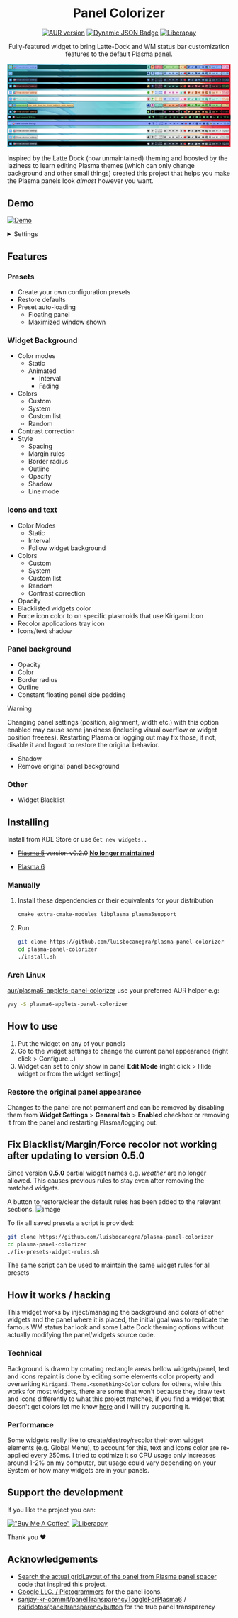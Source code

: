 <div align="center">

# Panel Colorizer

[![AUR version](https://img.shields.io/aur/version/plasma6-applets-panel-colorizer?style=for-the-badge&logo=archlinux&labelColor=2d333b&color=1f425f)](https://aur.archlinux.org/packages/plasma6-applets-panel-colorizer)
[![Dynamic JSON Badge](https://img.shields.io/badge/dynamic/json?url=https%3A%2F%2Fraw.githubusercontent.com%2Fluisbocanegra%2Fplasma-panel-colorizer%2Fmain%2Fpackage%2Fmetadata.json&query=KPlugin.Version&style=for-the-badge&color=1f425f&labelColor=2d333b&logo=kde&label=Plasmoid)](https://store.kde.org/p/2130967)
[![Liberapay](https://img.shields.io/liberapay/patrons/luisbocanegra?style=for-the-badge&logo=liberapay&logoColor=%23F6C814&labelColor=%232D333B&label=supporters)](https://liberapay.com/luisbocanegra/)

Fully-featured widget to bring Latte-Dock and WM status bar customization features to the default Plasma panel.

![panel](screenshots/panel.png)

</div>

Inspired by the Latte Dock (now unmaintained) theming and boosted by the laziness to learn editing Plasma themes (which can only change background and other small things) created this project that helps you make the Plasma panels look _almost_ however you want.

## Demo

[![Demo](https://img.shields.io/badge/watch%20on%20youtube-demo?style=for-the-badge&logo=youtube&logoColor=white&labelColor=%23c30000&color=%23222222
)](https://www.youtube.com/watch?v=0QLyEexa9Y4)

<details>
    <summary>Settings</summary>

![tooltip](screenshots/settings.png)

</details>

## Features

### Presets

* Create your own configuration presets
* Restore defaults
* Preset auto-loading
  * Floating panel
  * Maximized window shown

### Widget Background

* Color modes
  * Static
  * Animated
    * Interval
    * Fading
* Colors
  * Custom
  * System
  * Custom list
  * Random
* Contrast correction
* Style
  * Spacing
  * Margin rules
  * Border radius
  * Outline
  * Opacity
  * Shadow
  * Line mode

### Icons and text

* Color Modes
  * Static
  * Interval
  * Follow widget background
* Colors
  * Custom
  * System
  * Custom list
  * Random
  * Contrast correction
* Opacity
* Blacklisted widgets color
* Force icon color to on specific plasmoids that use Kirigami.Icon
* Recolor applications tray icon
* Icons/text shadow

### Panel background

* Opacity
* Color
* Border radius
* Outline
* Constant floating panel side padding

> [!WARNING]
> Changing panel settings (position, alignment, width etc.) with this option enabled may cause some jankiness (including visual overflow or widget position freezes). Restarting Plasma or logging out may fix those, if not, disable it and logout to restore the original behavior.

* Shadow
* Remove original panel background

### Other

* Widget Blacklist

## Installing

Install from KDE Store or use `Get new widgets..`

* ~~[Plasma 5](https://store.kde.org/p/2131149) version v0.2.0~~ **[No longer maintained](https://github.com/luisbocanegra/plasma-panel-colorizer/issues/10)**

* [Plasma 6](https://store.kde.org/p/2130967)

### Manually

  1. Install these dependencies or their equivalents for your distribution

      ```txt
      cmake extra-cmake-modules libplasma plasma5support
      ```

  2. Run

      ```sh
      git clone https://github.com/luisbocanegra/plasma-panel-colorizer
      cd plasma-panel-colorizer
      ./install.sh
      ```

### Arch Linux

[aur/plasma6-applets-panel-colorizer](https://aur.archlinux.org/packages/plasma6-applets-panel-colorizer) use your preferred AUR helper e.g:

```sh
yay -S plasma6-applets-panel-colorizer
```

## How to use

1. Put the widget on any of your panels
2. Go to the widget settings to change the current panel appearance (right click > Configure...)
3. Widget can set to only show in panel **Edit Mode** (right click > Hide widget or from the widget settings)

### Restore the original panel appearance

Changes to the panel are not permanent and can be removed by disabling them from **Widget Settings** > **General tab** > **Enabled** checkbox or removing it from the panel and restarting Plasma/logging out.

## Fix Blacklist/Margin/Force recolor not working after updating to version 0.5.0

Since version **0.5.0** partial widget names e.g. _weather_ are no longer allowed. This causes previous rules to stay even after removing the matched widgets.

A button to restore/clear the default rules has been added to the relevant sections.
![image](https://github.com/luisbocanegra/plasma-panel-colorizer/assets/15076387/c94b307b-4c92-49e2-949e-3270e01e3501)

To fix all saved presets a script is provided:

```sh
git clone https://github.com/luisbocanegra/plasma-panel-colorizer
cd plasma-panel-colorizer
./fix-presets-widget-rules.sh
```

The same script can be used to maintain the same widget rules for all presets

## How it works / hacking

This widget works by inject/managing the background and colors of other widgets and the panel where it is placed, the initial goal was to replicate the famous WM status bar look and some Latte Dock theming options without actually modifying the panel/widgets source code.

### Technical

Background is drawn by creating rectangle areas bellow widgets/panel, text and icons repaint is done by editing some elements color property and overwriting `Kirigami.Theme.<something>Color` colors for others, while this works for most widgets, there are some that won't because they draw text and icons differently to what this project matches, if you find a widget that doesn't get colors let me know [here](https://github.com/luisbocanegra/plasma-panel-colorizer/issues/12) and I will try supporting it.

### Performance

Some widgets really like to create/destroy/recolor their own widget elements (e.g. Global Menu), to account for this, text and icons color are re-applied every 250ms. I tried to optimize it so CPU usage only increases around 1-2% on my computer, but usage could vary depending on your System or how many widgets are in your panels.

## Support the development

If you like the project you can:

[!["Buy Me A Coffee"](https://img.shields.io/badge/Buy%20me%20a%20coffe-supporter?logo=buymeacoffee&logoColor=%23282828&labelColor=%23FF803F&color=%23FF803F)](https://www.buymeacoffee.com/luisbocanegra) [![Liberapay](https://img.shields.io/badge/Become%20a%20supporter-supporter?logo=liberapay&logoColor=%23282828&labelColor=%23F6C814&color=%23F6C814)](https://liberapay.com/luisbocanegra/)

Thank you ❤️

## Acknowledgements

* [Search the actual gridLayout of the panel from Plasma panel spacer](https://invent.kde.org/plasma/plasma-workspace/-/blob/Plasma/5.27/applets/panelspacer/package/contents/ui/main.qml?ref_type=heads#L37) code that inspired this project.
* [Google LLC. / Pictogrammers](https://pictogrammers.com/library/mdi/) for the panel icons.
* [sanjay-kr-commit/panelTransparencyToggleForPlasma6](https://github.com/sanjay-kr-commit/panelTransparencyToggleForPlasma6) / [psifidotos/paneltransparencybutton](https://github.com/psifidotos/paneltransparencybutton) for the true panel transparency
